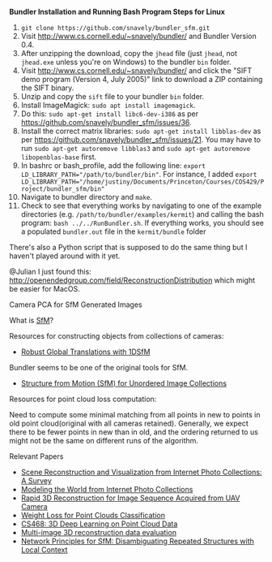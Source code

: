 **Bundler Installation and Running Bash Program Steps for Linux**

1. ```git clone https://github.com/snavely/bundler_sfm.git```
2. Visit http://www.cs.cornell.edu/~snavely/bundler/ and Bundler Version 0.4. 
3. After unzipping the download, copy the ```jhead``` file (just ```jhead```, not ```jhead.exe``` unless you're on Windows) to the bundler ```bin``` folder.
4. Visit http://www.cs.cornell.edu/~snavely/bundler/ and click the "SIFT demo program (Version 4, July 2005)" link to download a ZIP containing the SIFT binary. 
5. Unzip and copy the ```sift``` file to your bundler ```bin``` folder.
6. Install ImageMagick: ```sudo apt install imagemagick```. 
7. Do this: ```sudo apt-get install libc6-dev-i386``` as per https://github.com/snavely/bundler_sfm/issues/36.
8. Install the correct matrix libraries: ```sudo apt-get install libblas-dev``` as per https://github.com/snavely/bundler_sfm/issues/21. You may have to run ```sudo apt-get autoremove libblas3``` and ```sudo apt-get autoremove libopenblas-base``` first.
7. In bashrc or bash_profile, add the following line: ```export LD_LIBRARY_PATH="/path/to/bundler/bin"```. For instance, I added ```export LD_LIBRARY_PATH="/home/justiny/Documents/Princeton/Courses/COS429/Project/bundler_sfm/bin"```
8.  Navigate to bundler directory and ```make```.
9. Check to see that everything works by navigating to one of the example directories (e.g. ```/path/to/bundler/examples/kermit```) and calling the bash program: ```bash ../../RunBundler.sh```. If everything works, you should see a populated ```bundler.out``` file in the ```kermit/bundle``` folder

There's also a Python script that is supposed to do the same thing but I haven't played around with it yet.

@Julian I just found this: http://openendedgroup.com/field/ReconstructionDistribution which might be easier for MacOS.


Camera PCA for SfM Generated Images

What is [SfM](https://en.wikipedia.org/wiki/Structure_from_motion)?



Resources for constructing objects from collections of cameras:

- [Robust Global Translations with 1DSfM](http://www.cs.cornell.edu/projects/1dsfm/)

Bundler seems to be one of the original tools for SfM.
- [Structure from Motion (SfM) for Unordered Image
Collections](http://www.cs.cornell.edu/~snavely/bundler/)

Resources for point cloud loss computation:

Need to compute some minimal matching from all points in new to points in old point
cloud(original with all cameras retained). Generally, we expect there to be fewer points in new
than in old, and the ordering returned to us might not be the same on different runs of the
algorithm.

Relevant Papers
- [Scene Reconstruction and Visualization from Internet Photo Collections: A Survey](https://www.jstage.jst.go.jp/article/ipsjtcva/3/0/3_0_44/_article/-char/ja/)
- [Modeling the World from Internet Photo Collections](http://phototour.cs.washington.edu/ModelingTheWorld_ijcv07.pdf)
- [Rapid 3D Reconstruction for Image Sequence Acquired from UAV Camera](https://www.ncbi.nlm.nih.gov/pmc/articles/PMC5795716/)
- [Weight Loss for Point Clouds
Classification](https://iopscience.iop.org/article/10.1088/1742-6596/1229/1/012045/pdf)
- [CS468: 3D Deep Learning
on Point Cloud
Data](http://graphics.stanford.edu/courses/cs468-17-spring/LectureSlides/L14%20-%203d%20deep%20learning%20on%20point%20cloud%20representation%20(analysis).pdf)
- [Multi-image 3D reconstruction data evaluation](https://www.sciencedirect.com/science/article/abs/pii/S1296207412001926)
- [Network Principles for SfM:
Disambiguating Repeated Structures with Local Context](https://www.cv-foundation.org/openaccess/content_iccv_2013/papers/Wilson_Network_Principles_for_2013_ICCV_paper.pdf)
